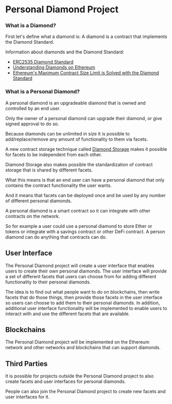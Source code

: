 # Personal Diamond Project

### What is a Diamond?

First let's define what a diamond is: A diamond is a contract that implements the Diamond Standard.

Information about diamonds and the Diamond Standard:

* [ERC2535 Diamond Standard](https://github.com/ethereum/EIPs/issues/2535)
* [Understanding Diamonds on Ethereum](https://dev.to/mudgen/understanding-diamonds-on-ethereum-1fb)
* [Ethereum's Maximum Contract Size Limit is Solved with the Diamond Standard](https://dev.to/mudgen/ethereum-s-maximum-contract-size-limit-is-solved-with-the-diamond-standard-2189)

### What is a Personal Diamond?

A personal diamond is an upgradeable diamond that is owned and controlled by an end user. 

Only the owner of a personal diamond can upgrade their diamond, or give signed approval to do so.

Because diamonds can be unlimited in size it is possible to add/replace/remove any amount of functionality to them via facets.

A new contract storage technique called [Diamond Storage](https://medium.com/1milliondevs/new-storage-layout-for-proxy-contracts-and-diamonds-98d01d0eadb) makes it possible for facets to be independent from each other. 

Diamond Storage also makes possible the standardization of contract storage that is shared by different facets.

What this means is that an end user can have a personal diamond that only contains the contract functionality the user wants.

And it means that facets can be deployed once and be used by any number of different personal diamonds.

A personal diamond is a smart contract so it can integrate with other contracts on the network.

So for example a user could use a personal diamond to store Ether or tokens or integrate with a savings contract or other DeFi contract. A person diamond can do anything that contracts can do.

## User Interface

The Personal Diamond project will create a user interface that enables users to create their own personal diamonds. The user interface will provide a set of different facets that users can choose from for adding different functionality to their personal diamonds.

The idea is to find out what people want to do on blockchains, then write facets that do those things, then provide those facets in the user interface so users can choose to add them to their personal diamonds. In addition, additional user interface functionality will be implemented to enable users to interact with and use the different facets that are available.

## Blockchains

The Personal Diamond project will be implemented on the Ethereum network and other networks and blockchains that can support diamonds.

## Third Parties

It is possible for projects outside the Personal Diamond project to also create facets and user interfaces for personal diamonds.

People can also join the Personal Diamond project to create new facets and user interfaces for it.



